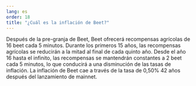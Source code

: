 ```yaml
---
lang: es
order: 18
title: "¿Cuál es la inflación de Beet?"
---
```


Después de la pre-granja de Beet, Beet ofrecerá recompensas agrícolas de 16 beet cada 5 minutos. Durante los primeros 15 años, las recompensas agrícolas se reducirán a la mitad al final de cada quinto año. Desde el año 16 hasta el infinito, las recompensas se mantendrán constantes a 2 beet cada 5 minutos, lo que conducirá a una disminución de las tasas de inflación. La inflación de Beet cae a través de la tasa de 0,50% 42 años después del lanzamiento de mainnet.
